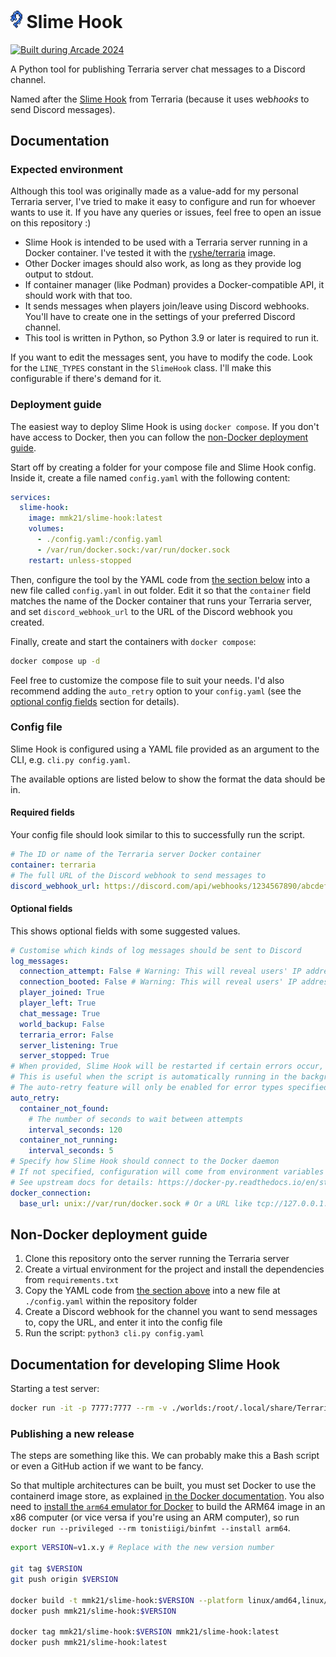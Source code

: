 # <img src="slime_hook.png" alt="SLime Hook Terraria item" style="width:1ch"> Slime Hook

[![Built during Arcade 2024](https://badges.api.lorebooks.wiki/badges/hackclub/arcade)](https://hackclub.com/arcade)

A Python tool for publishing Terraria server chat messages to a Discord channel.

Named after the [Slime Hook](https://terraria.wiki.gg/wiki/Slime_hook) from Terraria (because it uses web*hooks* to send Discord messages). <!-- Haha I am indeed a comedic genius -->

## Documentation

### Expected environment

Although this tool was originally made as a value-add for my personal Terraria server, I've tried to make it easy to configure and run for whoever wants to use it. If you have any queries or issues, feel free to open an issue on this repository :)

- Slime Hook is intended to be used with a Terraria server running in a Docker container. I've tested it with the [ryshe/terraria](https://registry.hub.docker.com/r/ryshe/terraria/) image.
- Other Docker images should also work, as long as they provide log output to stdout.
- If container manager (like Podman) provides a Docker-compatible API, it should work with that too.
- It sends messages when players join/leave using Discord webhooks. You'll have to create one in the settings of your preferred Discord channel.
- This tool is written in Python, so Python 3.9 or later is required to run it.

If you want to edit the messages sent, you have to modify the code. Look for the `LINE_TYPES` constant in the `SlimeHook` class. I'll make this configurable if there's demand for it.

### Deployment guide

The easiest way to deploy Slime Hook is using `docker compose`. If you don't have access to Docker, then you can follow the [non-Docker deployment guide](#non-docker-deployment-guide).

Start off by creating a folder for your compose file and Slime Hook config. Inside it, create a file named `config.yaml` with the following content:

```yaml
services:
  slime-hook:
    image: mmk21/slime-hook:latest
    volumes:
      - ./config.yaml:/config.yaml
      - /var/run/docker.sock:/var/run/docker.sock
    restart: unless-stopped
```

Then, configure the tool by the YAML code from [the section below](#required-fields) into a new file called `config.yaml` in out folder. Edit it so that the `container` field matches the name of the Docker container that runs your Terraria server, and set `discord_webhook_url` to the URL of the Discord webhook you created.

Finally, create and start the containers with `docker compose`:

```bash
docker compose up -d
```

Feel free to customize the compose file to suit your needs. I'd also recommend adding the `auto_retry` option to your `config.yaml` (see the [optional config fields](#optional-fields) section for details).

### Config file

Slime Hook is configured using a YAML file provided as an argument to the CLI, e.g. `cli.py config.yaml`.

The available options are listed below to show the format the data should be in.

#### Required fields

Your config file should look similar to this to successfully run the script.

```yaml
# The ID or name of the Terraria server Docker container
container: terraria
# The full URL of the Discord webhook to send messages to
discord_webhook_url: https://discord.com/api/webhooks/1234567890/abcdefghijklmnopqrstuvwxyz
```

#### Optional fields

This shows optional fields with some suggested values.

```yaml
# Customise which kinds of log messages should be sent to Discord
log_messages:
  connection_attempt: False # Warning: This will reveal users' IP addresses
  connection_booted: False # Warning: This will reveal users' IP addresses
  player_joined: True
  player_left: True
  chat_message: True
  world_backup: False
  terraria_error: False
  server_listening: True
  server_stopped: True
# When provided, Slime Hook will be restarted if certain errors occur, such as the container being stopped or removed
# This is useful when the script is automatically running in the background
# The auto-retry feature will only be enabled for error types specified under `auto_retry`
auto_retry:
  container_not_found:
    # The number of seconds to wait between attempts
    interval_seconds: 120
  container_not_running:
    interval_seconds: 5
# Specify how Slime Hook should connect to the Docker daemon
# If not specified, configuration will come from environment variables
# See upstream docs for details: https://docker-py.readthedocs.io/en/stable/client.html#docker.client.from_env
docker_connection:
  base_url: unix://var/run/docker.sock # Or a URL like tcp://127.0.0.1:2375
```

## Non-Docker deployment guide

1. Clone this repository onto the server running the Terraria server
2. Create a virtual environment for the project and install the dependencies from `requirements.txt`
3. Copy the YAML code from [the section above](#required-fields) into a new file at `./config.yaml` within the repository folder
4. Create a Discord webhook for the channel you want to send messages to, copy the URL, and enter it into the config file
5. Run the script: `python3 cli.py config.yaml`

## Documentation for developing Slime Hook

Starting a test server:

```bash
docker run -it -p 7777:7777 --rm -v ./worlds:/root/.local/share/Terraria/Worlds --name terraria ryshe/terraria:vanilla-latest -world /root/.local/share/Terraria/Worlds/Test.wld -autocreate 1
```

### Publishing a new release

The steps are something like this. We can probably make this a Bash script or even a GitHub action if we want to be fancy.

So that multiple architectures can be built, you must set Docker to use the containerd image store, as explained [in the Docker documentation](https://docs.docker.com/storage/containerd/). You also need to [install the `arm64` emulator for Docker](https://github.com/tonistiigi/binfmt?tab=readme-ov-file#installing-emulators) to build the ARM64 image in an x86 computer (or vice versa if you're using an ARM computer), so run `docker run --privileged --rm tonistiigi/binfmt --install arm64`.

```bash
export VERSION=v1.x.y # Replace with the new version number

git tag $VERSION
git push origin $VERSION

docker build -t mmk21/slime-hook:$VERSION --platform linux/amd64,linux/arm64 .
docker push mmk21/slime-hook:$VERSION

docker tag mmk21/slime-hook:$VERSION mmk21/slime-hook:latest
docker push mmk21/slime-hook:latest
```
